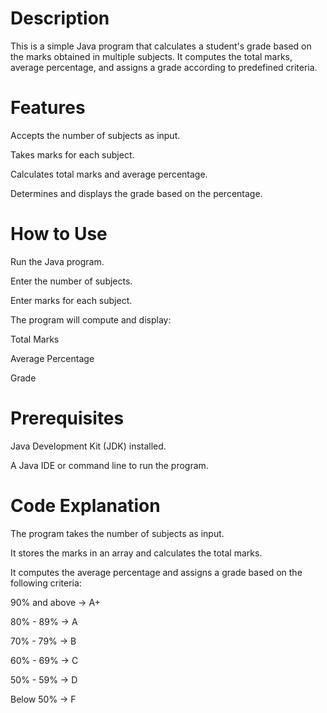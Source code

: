 # Description

This is a simple Java program that calculates a student's grade based on the marks obtained in multiple subjects. It computes the total marks, average percentage, and assigns a grade according to predefined criteria.

# Features

Accepts the number of subjects as input.

Takes marks for each subject.

Calculates total marks and average percentage.

Determines and displays the grade based on the percentage.

# How to Use

Run the Java program.

Enter the number of subjects.

Enter marks for each subject.

The program will compute and display:

Total Marks

Average Percentage

Grade

# Prerequisites

Java Development Kit (JDK) installed.

A Java IDE or command line to run the program.

# Code Explanation

The program takes the number of subjects as input.

It stores the marks in an array and calculates the total marks.

It computes the average percentage and assigns a grade based on the following criteria:

90% and above → A+

80% - 89% → A

70% - 79% → B

60% - 69% → C

50% - 59% → D

Below 50% → F
